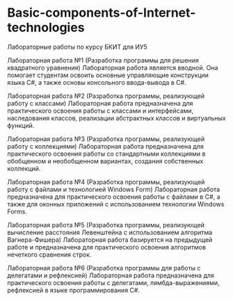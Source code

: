 # Basic-components-of-Internet-technologies
Лабораторные работы по курсу БКИТ для ИУ5

Лабораторная работа №1 (Разработка программы для решения квадратного уравнения)
Лабораторная работа является вводной. Она помогает студентам освоить основные управляющие конструкции языка С#, а также основы консольного ввода-вывода в С#.

Лабораторная работа №2 (Разработка программы, реализующей работу с классами)
Лабораторная работа предназначена для практического освоения работы с классами и интерфейсами, наследования классов, реализации абстрактных классов и виртуальных функций.

Лабораторная работа №3 (Разработка программы, реализующей работу с коллекциями)
Лабораторная работа предназначена для практического освоения работы со стандартными коллекциями в обобщенном и необобщенном вариантах, создания собственных коллекций.

Лабораторная работа №4 (Разработка программы, реализующей работу с файлами и технологией Windows Form)
Лабораторная работа предназначена для практического освоения работы с файлами в С#, а также для оконных приложений с использованием технологии Windows Forms.

Лабораторная работа №5 (Разработка программы, реализующей вычисление расстояния Левенштейна с использованием алгоритма Вагнера-Фишера)
Лабораторная работа базируется на предыдущей работе и предназначена для практического освоения алгоритмов нечеткого сравнения строк.

Лабораторная работа №6 (Разработка программы для работы с делегатами и рефлексией)
Лабораторная работа предназначена для практического освоения работы с делегатами, лямбда-выражениями, рефлексией в языке программирования С#.

